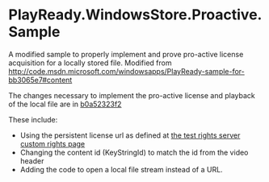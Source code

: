 PlayReady.WindowsStore.Proactive.Sample
=======================================

A modified sample to properly implement and prove pro-active license acquisition for a locally stored file. Modified from http://code.msdn.microsoft.com/windowsapps/PlayReady-sample-for-bb3065e7#content


The changes necessary to implement the pro-active license and playback of the local file are in [b0a52323f2](https://github.com/PeteGoo/PlayReady.WindowsStore.Proactive.Sample/commit/b0a52323f271a1f605db2365514db38b562061bf)

These include:

* Using the persistent license url as defined at [the test rights server custom rights page](http://playready.directtaps.net/pr/doc/customrights/)
* Changing the content id (KeyStringId) to match the id from the video header
* Adding the code to open a local file stream instead of a URL.
